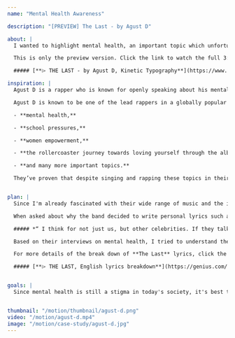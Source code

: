 ```yaml
---
name: "Mental Health Awareness"

description: "[PREVIEW] The Last - by Agust D"

about: |
  I wanted to highlight mental health, an important topic which unfortunately is still considered a stigma in today’s society. This is only a short preview of a 3 minute kinetic typography to the song “The Last” by a rapper named Suga (aka Agust D). He addresses the monster named “fame” which negatively impacts his “mental pollution”.

  This is only the preview version. Click the link to watch the full 3:50 minute video on YouTube.

  ##### [**⌲ THE LAST - by Agust D, Kinetic Typography**](https://www.youtube.com/watch?v=-cdkhX4Hqwc)

inspiration: |
  Agust D is a rapper who is known for openly speaking about his mental health issues through his deep and personal lyrics. In his self-titled album “Agust D Mixtape” which was released in 2016, there are several songs that address his struggles with depression, social phobia, and past suicidal thoughts. He is aware that the topic of mental health is not highly talked about and still stigmatized, especially in the Asian community. However, he mentioned that this topic needs to be addressed in order to help others going through similar situations.

  Agust D is known to be one of the lead rappers in a globally popular band called Bangtan Sonyeondan, or BTS internationally. The group’s popularity has reached international waves, and has gained recognition as a socially conscious group. Often, they write songs that many youths around the world can relate and touch on the themes of:

  - **mental health,**

  - **school pressures,**

  - **women empowerment,**

  - **the rollercoaster journey towards loving yourself through the album series “Love Yourself”**

  - **and many more important topics.**

  They’ve proven that despite singing and rapping these topics in their native language, language is never a barrier when it comes to music especially when promoting a positive message to those willing to listen and read translated lyrics. They’ve broken barriers and numerous world records with their songs.


plan: |
  Since I'm already fascinated with their wide range of music and the important themes they touch on in their lyrics, I've done a bit of research on why they decided to share their private pain to the public.

  When asked about why the band decided to write personal lyrics such as mental health in a recent interview, the leader and spokesperson of the group (RM) says,

  ##### *“ I think for not just us, but other celebrities. If they talks about it openly - if they talk about depression for example like it’s the common cold, then it becomes more and more accepted if it’s a common disorder like the cold. More and more, I think artists or celebrities who have a voice should talk about these problems and bring it up to the surface. ”*

  Based on their interviews on mental health, I tried to understand the problem through their words and visualize their thoughts. **The Last** included some Korean symbolisms within the well written lyrics that international fans may not know about. As I went to various fan sites that broke down the lyrics section by section, I realized that this is more than just his struggle with depression and social phobia. He talks about *“hiding in the bathroom”* which is a common Korean phrase meaning wanting to end his life.

  For more details of the break down of **The Last** lyrics, click the link below:

  ##### [**⌲ THE LAST, English lyrics breakdown**](https://genius.com/17903517)


goals: |
  Since mental health is still a stigma in today's society, it's best to continue talking about the topic until the stigma barrier is broken. Like the leader of the group said, *"**if they talk about depression for example like it’s the common cold, then it becomes more and more accepted if it’s a common disorder like the cold.**"* - RM.


thumbnail: "/motion/thumbnail/agust-d.png"
video: "/motion/agust-d.mp4"
image: "/motion/case-study/agust-d.jpg"
---
```

